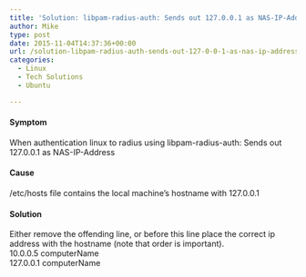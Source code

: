 ```yaml
---
title: 'Solution: libpam-radius-auth: Sends out 127.0.0.1 as NAS-IP-Address'
author: Mike
type: post
date: 2015-11-04T14:37:36+00:00
url: /solution-libpam-radius-auth-sends-out-127-0-0-1-as-nas-ip-address/
categories:
  - Linux
  - Tech Solutions
  - Ubuntu

---
```

#### Symptom

When authentication linux to radius using libpam-radius-auth: Sends out 127.0.0.1 as NAS-IP-Address

#### Cause

/etc/hosts file contains the local machine&#8217;s hostname with 127.0.0.1

#### Solution

Either remove the offending line, or before this line place the correct ip address with the hostname (note that order is important).  
10.0.0.5 computerName  
127.0.0.1 computerName
